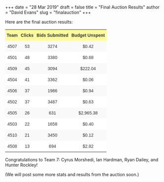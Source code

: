 +++
date = "28 Mar 2019"
draft = false
title = "Final Auction Results"
author = "David Evans"
slug = "finalauction"
+++

Here are the final auction results:

<style type="text/css">
.tg  {border-collapse:collapse;border-spacing:0;border-color:#ccc;}
.tg td{font-family:Arial, sans-serif;font-size:14px;padding:10px 5px;border-style:solid;border-width:0px;overflow:hidden;word-break:normal;border-color:#ccc;color:#333;background-color:#fff;}
.tg th{font-family:Arial, sans-serif;font-size:14px;font-weight:normal;padding:10px 5px;border-style:solid;border-width:0px;overflow:hidden;word-break:normal;border-color:#ccc;color:#333;background-color:#f0f0f0;}
.tg .tg-baqh{text-align:center;vertical-align:top}
.tg .tg-w8l0{font-weight:bold;background-color:#fffc9e;text-align:center;vertical-align:top}
.tg .tg-dzk6{background-color:#f9f9f9;text-align:center;vertical-align:top}
</style>
<table class="tg">
  <tr>
    <th class="tg-w8l0">Team</th>
    <th class="tg-w8l0">Clicks</th>
    <th class="tg-w8l0">Bids Submitted</th>
    <th class="tg-w8l0">Budget Unspent</th>
  </tr>
  <tr>
    <td class="tg-dzk6">4507</td>
    <td class="tg-dzk6">53</td>
    <td class="tg-dzk6">3274</td>
    <td class="tg-dzk6">$0.42</td>
  </tr>
  <tr>
    <td class="tg-baqh">4501</td>
    <td class="tg-baqh">48</td>
    <td class="tg-baqh">3380</td>
    <td class="tg-baqh">$0.68</td>
  </tr>
  <tr>
    <td class="tg-dzk6">4509</td>
    <td class="tg-dzk6">45</td>
    <td class="tg-dzk6">3094</td>
    <td class="tg-dzk6">$222.04</td>
  </tr>
  <tr>
    <td class="tg-baqh">4504</td>
    <td class="tg-baqh">41</td>
    <td class="tg-baqh">3362</td>
    <td class="tg-baqh">$0.06</td>
  </tr>
  <tr>
    <td class="tg-dzk6">4506</td>
    <td class="tg-dzk6">37</td>
    <td class="tg-dzk6">1986</td>
    <td class="tg-dzk6">$0.94</td>
  </tr>
  <tr>
    <td class="tg-baqh">4502</td>
    <td class="tg-baqh">37</td>
    <td class="tg-baqh">3487</td>
    <td class="tg-baqh">$0.63</td>
  </tr>
  <tr>
    <td class="tg-dzk6">4505</td>
    <td class="tg-dzk6">26</td>
    <td class="tg-dzk6">631</td>
    <td class="tg-dzk6">$2,965.38</td>
  </tr>
  <tr>
    <td class="tg-baqh">4503</td>
    <td class="tg-baqh">22</td>
    <td class="tg-baqh">1658</td>
    <td class="tg-baqh">$0.40</td>
  </tr>
  <tr>
    <td class="tg-dzk6">4510</td>
    <td class="tg-dzk6">21</td>
    <td class="tg-dzk6">3450</td>
    <td class="tg-dzk6">$0.12</td>
  </tr>
  <tr>
    <td class="tg-baqh">4508</td>
    <td class="tg-baqh">13</td>
    <td class="tg-baqh">694</td>
    <td class="tg-baqh">$2.82</td>
  </tr>
</table>

Congratulations to Team 7: Cyrus Morshedi, Ian Hardman, Ryan Dailey, and Hunter Rockley!

(We will post some more stats and results from the auction soon.)
